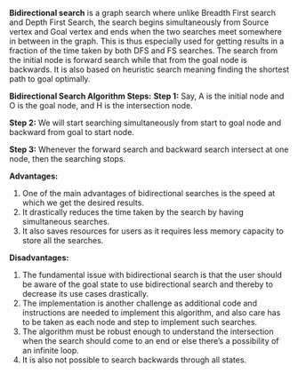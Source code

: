 **Bidirectional search** is a graph search where unlike Breadth First search and Depth First Search, the search begins simultaneously from Source vertex and Goal vertex and ends when the two searches meet somewhere in between in the graph. This is thus especially used for getting results in a fraction of the time taken by both DFS and FS searches. The search from the initial node is forward search while that from the goal node is backwards. It is also based on heuristic search meaning finding the shortest path to goal optimally.

**Bidirectional Search Algorithm Steps:**
**Step 1:** Say, A is the initial node and O is the goal node, and H is the intersection node.

**Step 2:** We will start searching simultaneously from start to goal node and backward from goal to start node.

**Step 3:** Whenever the forward search and backward search intersect at one node, then the searching stops.

**Advantages:**
1. One of the main advantages of bidirectional searches is the speed at which we get the desired results.
2. It drastically reduces the time taken by the search by having simultaneous searches.
3. It also saves resources for users as it requires less memory capacity to store all the searches.

**Disadvantages:**
1. The fundamental issue with bidirectional search is that the user should be aware of the goal state to use bidirectional search and thereby to decrease its use cases drastically.
2. The implementation is another challenge as additional code and instructions are needed to implement this algorithm, and also care has to be taken as each node and step to implement such searches.
3. The algorithm must be robust enough to understand the intersection when the search should come to an end or else there’s a possibility of an infinite loop.
4. It is also not possible to search backwards through all states.
